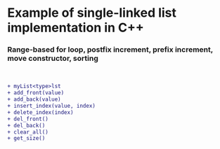 # Example of single-linked list implementation in C++

<h3 align="left"> 
    Range-based for loop, postfix increment, prefix increment, move constructor, sorting
</h3><br />


```diff
+ myList<type>lst
+ add_front(value)
+ add_back(value)
+ insert_index(value, index)
+ delete_index(index)
+ del_front()
+ del_back()
+ clear_all()
+ get_size()
```

